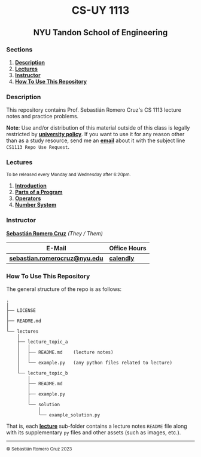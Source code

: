 <h1 align=center>CS-UY 1113</h1>

<h2 align=center>NYU Tandon School of Engineering</h2>

### Sections

1. [**Description**](#description)
2. [**Lectures**](#lectures)
3. [**Instructor**](#instructor)
4. [**How To Use This Repository**](#how-to-use-this-repository)

### Description

This repository contains Prof. Sebastián Romero Cruz's CS 1113 lecture notes and practice problems.

**Note**: Use and/or distribution of this material outside of this class is legally restricted by [**university policy**](https://guides.nyu.edu/copyright/nyupermissions). If you want to use it for any reason other than as a study resource, send me an [**email**](mailto:src402@nyu.edu) about it with the subject line `CS1113 Repo Use Request`.

### Lectures

<sub>To be released every Monday and Wednesday after 6:20pm.</sub>

1. [**Introduction**](/lectures/01_intro/)
2. [**Parts of a Program**](/lectures/02_parts_of_a_program/)
3. [**Operators**](/lectures/03_operators/)
4. [**Number System**](/lectures/04_number_systems/)

### Instructor

[**Sebastián Romero Cruz**](https://github.com/sebastianromerocruz)  _(They / Them)_

| **E-Mail**                                                | **Office Hours**                                    |
|-----------------------------------------------------------|-----------------------------------------------------|
| [**sebastian.romerocruz@nyu.edu**](mailto:src402@nyu.edu) | [**calendly**](https://calendly.com/profromerocruz) |

### How To Use This Repository

The general structure of the repo is as follows:

```
.
│
├── LICENSE
│
├── README.md
│
└── lectures
    │
    ├── lecture_topic_a
    │   │
    │   ├── README.md    (lecture notes)
    │   │
    │   └── example.py   (any python files related to lecture)
    │
    └── lecture_topic_b
        │
        ├── README.md
        │
        ├── example.py
        │
        └── solution
            │
            └── example_solution.py
```

That is, each [**lecture**](#lectures) sub-folder contains a lecture notes `README` file along with its supplementary `py` files and other assets (such as images, etc.).

---

<sub>© Sebastián Romero Cruz 2023</sub>
